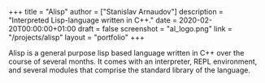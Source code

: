 +++
title = "Alisp"
author = ["Stanislav Arnaudov"]
description = "Interpreted Lisp-language written in C++."
date = 2020-02-20T00:00:00+01:00
draft = false
screenshot = "al_logo.png"
link = "/projects/alisp"
layout = "portfolio"
+++

Alisp is a general purpose lisp based language written in C++ over the course of several months. It comes with an interpreter, REPL environment, and several modules that comprise the standard library of the language.
